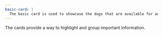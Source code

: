 ```yaml
---
basic-card: |
  The basic card is used to showcase the dogs that are available for adoption. It includes a button but never links itself.
---
```


The cards provide a way to highlight and group important information. 
